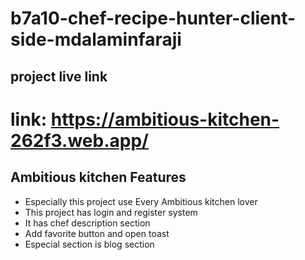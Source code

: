 # b7a10-chef-recipe-hunter-client-side-mdalaminfaraji

## project live link 

# link: https://ambitious-kitchen-262f3.web.app/

## Ambitious kitchen Features

- Especially this project use Every Ambitious kitchen lover
- This project has login and register system
- It has chef description section
- Add favorite button and open toast
- Especial section is blog section

